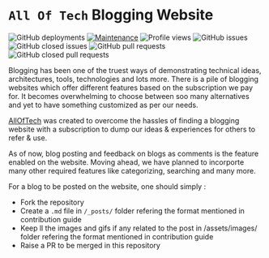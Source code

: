 # `All Of Tech` Blogging Website


![GitHub deployments](https://img.shields.io/github/deployments/alloftech/alloftech.github.io/github-pages?label=Last%20Deployment&style=plastic)
[![Maintenance](https://img.shields.io/badge/Maintained%3F-yes-green.svg)](https://github.com/alloftech/StrapDown.js/graphs/commit-activity)
![Profile views](https://gpvc.arturio.dev/alloftech)
![GitHub issues](https://img.shields.io/github/issues/alloftech/alloftech.github.io?style=plastic)
![GitHub closed issues](https://img.shields.io/github/issues-closed/alloftech/alloftech.github.io?style=plastic)
![GitHub pull requests](https://img.shields.io/github/issues-pr/alloftech/alloftech.github.io?style=plastic)
![GitHub closed pull requests](https://img.shields.io/github/issues-pr-closed/alloftech/alloftech.github.io?style=plastic)

Blogging has been one of the truest ways of demonstrating technical ideas, architectures, tools, technologies and lots more. There is a pile of blogging websites which offer different features based on the  subscription we pay for. It becomes overwhelming to choose between soo many alternatives and yet to have something customized as per our needs.

[AllOfTech](https://alloftech.github.io) was created to overcome the hassles of finding a blogging website with a subscription to dump our ideas & experiences for others to refer & use. 

As of now, blog posting and feedback on blogs as comments is the feature enabled on the website. Moving ahead, we have planned to incorporte many other required features like categorizing, searching and many more.

For a blog to be posted on the website, one should simply :
- Fork the repository
- Create a `.md` file in `/_posts/` folder refering the format mentioned in contribution guide
- Keep ll the images and gifs if any related to the post in /assets/images/ folder refering the format mentioned in contribution guide
- Raise a PR to be merged in this repository